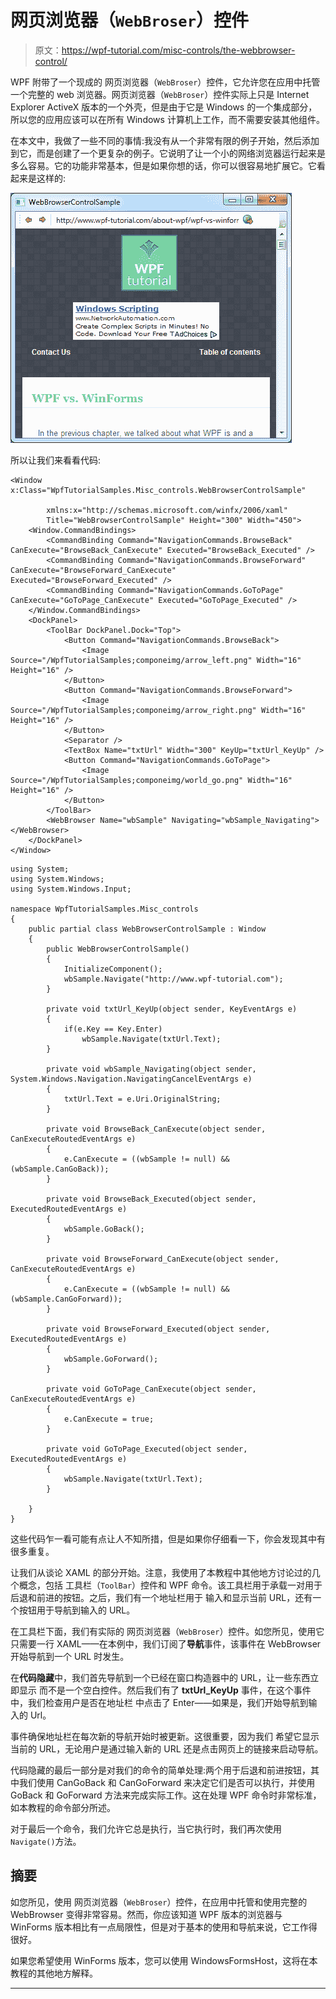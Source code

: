 # 网页浏览器（`WebBroser`）控件

> 原文：<https://wpf-tutorial.com/misc-controls/the-webbrowser-control/>

WPF 附带了一个现成的 网页浏览器（`WebBroser`）控件，它允许您在应用中托管一个完整的 web 浏览器。网页浏览器（`WebBroser`）控件实际上只是 Internet Explorer ActiveX 版本的一个外壳，但是由于它是 Windows 的一个集成部分，所以您的应用应该可以在所有 Windows 计算机上工作，而不需要安装其他组件。

在本文中，我做了一些不同的事情:我没有从一个非常有限的例子开始，然后添加到它，而是创建了一个更复杂的例子。它说明了让一个小的网络浏览器运行起来是多么容易。它的功能非常基本，但是如果你想的话，你可以很容易地扩展它。它看起来是这样的:

![](img/d18815b22a514a064b35489c685b54c1.png "A small web browser using the WPF WebBrowser control")

所以让我们来看看代码:

```
<Window x:Class="WpfTutorialSamples.Misc_controls.WebBrowserControlSample"

        xmlns:x="http://schemas.microsoft.com/winfx/2006/xaml"
        Title="WebBrowserControlSample" Height="300" Width="450">
    <Window.CommandBindings>
        <CommandBinding Command="NavigationCommands.BrowseBack" CanExecute="BrowseBack_CanExecute" Executed="BrowseBack_Executed" />
        <CommandBinding Command="NavigationCommands.BrowseForward" CanExecute="BrowseForward_CanExecute" Executed="BrowseForward_Executed" />
        <CommandBinding Command="NavigationCommands.GoToPage" CanExecute="GoToPage_CanExecute" Executed="GoToPage_Executed" />
    </Window.CommandBindings>
    <DockPanel>
        <ToolBar DockPanel.Dock="Top">
            <Button Command="NavigationCommands.BrowseBack">
                <Image Source="/WpfTutorialSamples;componeimg/arrow_left.png" Width="16" Height="16" />
            </Button>
            <Button Command="NavigationCommands.BrowseForward">
                <Image Source="/WpfTutorialSamples;componeimg/arrow_right.png" Width="16" Height="16" />
            </Button>
            <Separator />
            <TextBox Name="txtUrl" Width="300" KeyUp="txtUrl_KeyUp" />
            <Button Command="NavigationCommands.GoToPage">
                <Image Source="/WpfTutorialSamples;componeimg/world_go.png" Width="16" Height="16" />
            </Button>
        </ToolBar>
        <WebBrowser Name="wbSample" Navigating="wbSample_Navigating"></WebBrowser>
    </DockPanel>
</Window>
```

```
using System;
using System.Windows;
using System.Windows.Input;

namespace WpfTutorialSamples.Misc_controls
{
	public partial class WebBrowserControlSample : Window
	{
		public WebBrowserControlSample()
		{
			InitializeComponent();
			wbSample.Navigate("http://www.wpf-tutorial.com");
		}

		private void txtUrl_KeyUp(object sender, KeyEventArgs e)
		{
			if(e.Key == Key.Enter)
				wbSample.Navigate(txtUrl.Text);
		}

		private void wbSample_Navigating(object sender, System.Windows.Navigation.NavigatingCancelEventArgs e)
		{
			txtUrl.Text = e.Uri.OriginalString;
		}

		private void BrowseBack_CanExecute(object sender, CanExecuteRoutedEventArgs e)
		{
			e.CanExecute = ((wbSample != null) && (wbSample.CanGoBack));
		}

		private void BrowseBack_Executed(object sender, ExecutedRoutedEventArgs e)
		{
			wbSample.GoBack();
		}

		private void BrowseForward_CanExecute(object sender, CanExecuteRoutedEventArgs e)
		{
			e.CanExecute = ((wbSample != null) && (wbSample.CanGoForward));
		}

		private void BrowseForward_Executed(object sender, ExecutedRoutedEventArgs e)
		{
			wbSample.GoForward();
		}

		private void GoToPage_CanExecute(object sender, CanExecuteRoutedEventArgs e)
		{
			e.CanExecute = true;
		}

		private void GoToPage_Executed(object sender, ExecutedRoutedEventArgs e)
		{
			wbSample.Navigate(txtUrl.Text);
		}

	}
}
```

<input type="hidden" name="IL_IN_ARTICLE">

这些代码乍一看可能有点让人不知所措，但是如果你仔细看一下，你会发现其中有很多重复。

让我们从谈论 XAML 的部分开始。注意，我使用了本教程中其他地方讨论过的几个概念，包括 工具栏（`ToolBar`）控件和 WPF 命令。该工具栏用于承载一对用于后退和前进的按钮。之后，我们有一个地址栏用于 输入和显示当前 URL，还有一个按钮用于导航到输入的 URL。

在工具栏下面，我们有实际的 网页浏览器（`WebBroser`）控件。如您所见，使用它只需要一行 XAML——在本例中，我们订阅了**导航**事件，该事件在 WebBrowser 开始导航到一个 URL 时发生。

在**代码隐藏**中，我们首先导航到一个已经在窗口构造器中的 URL，让一些东西立即显示 而不是一个空白控件。然后我们有了 **txtUrl_KeyUp** 事件，在这个事件中，我们检查用户是否在地址栏 中点击了 Enter——如果是，我们开始导航到输入的 Url。

事件确保地址栏在每次新的导航开始时被更新。这很重要，因为我们 希望它显示当前的 URL，无论用户是通过输入新的 URL 还是点击网页上的链接来启动导航。

代码隐藏的最后一部分是对我们的命令的简单处理:两个用于后退和前进按钮，其中我们使用 CanGoBack 和 CanGoForward 来决定它们是否可以执行，并使用 GoBack 和 GoForward 方法来完成实际工作。这在处理 WPF 命令时非常标准，如本教程的命令部分所述。

对于最后一个命令，我们允许它总是执行，当它执行时，我们再次使用`Navigate()`方法。

## 摘要

如您所见，使用 网页浏览器（`WebBroser`）控件，在应用中托管和使用完整的 WebBrowser 变得非常容易。然而，你应该知道 WPF 版本的浏览器与 WinForms 版本相比有一点局限性，但是对于基本的使用和导航来说，它工作得很好。

如果您希望使用 WinForms 版本，您可以使用 WindowsFormsHost，这将在本教程的其他地方解释。

* * *